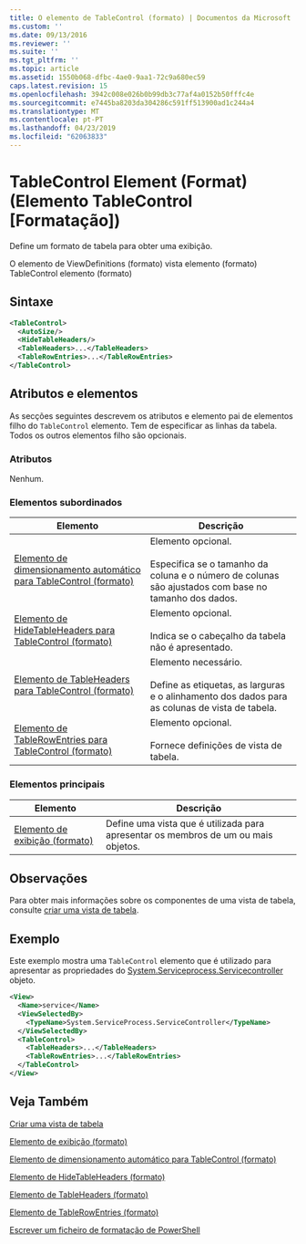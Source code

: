 ```yaml
---
title: O elemento de TableControl (formato) | Documentos da Microsoft
ms.custom: ''
ms.date: 09/13/2016
ms.reviewer: ''
ms.suite: ''
ms.tgt_pltfrm: ''
ms.topic: article
ms.assetid: 1550b068-dfbc-4ae0-9aa1-72c9a680ec59
caps.latest.revision: 15
ms.openlocfilehash: 3942c008e026b0b99db3c77af4a0152b50fffc4e
ms.sourcegitcommit: e7445ba8203da304286c591ff513900ad1c244a4
ms.translationtype: MT
ms.contentlocale: pt-PT
ms.lasthandoff: 04/23/2019
ms.locfileid: "62063833"
---
```

# <a name="tablecontrol-element-format"></a>TableControl Element (Format) (Elemento TableControl [Formatação])

Define um formato de tabela para obter uma exibição.

O elemento de ViewDefinitions (formato) vista elemento (formato) TableControl elemento (formato)

## <a name="syntax"></a>Sintaxe

```xml
<TableControl>
  <AutoSize/>
  <HideTableHeaders/>
  <TableHeaders>...</TableHeaders>
  <TableRowEntries>...</TableRowEntries>
</TableControl>

```

## <a name="attributes-and-elements"></a>Atributos e elementos

As secções seguintes descrevem os atributos e elemento pai de elementos filho do `TableControl` elemento. Tem de especificar as linhas da tabela. Todos os outros elementos filho são opcionais.

### <a name="attributes"></a>Atributos

Nenhum.

### <a name="child-elements"></a>Elementos subordinados

|Elemento|Descrição|
|-------------|-----------------|
|[Elemento de dimensionamento automático para TableControl (formato)](./autosize-element-for-tablecontrol-format.md)|Elemento opcional.<br /><br /> Especifica se o tamanho da coluna e o número de colunas são ajustados com base no tamanho dos dados.|
|[Elemento de HideTableHeaders para TableControl (formato)](./hidetableheaders-element-format.md)|Elemento opcional.<br /><br /> Indica se o cabeçalho da tabela não é apresentado.|
|[Elemento de TableHeaders para TableControl (formato)](./tableheaders-element-format.md)|Elemento necessário.<br /><br /> Define as etiquetas, as larguras e o alinhamento dos dados para as colunas de vista de tabela.|
|[Elemento de TableRowEntries para TableControl (formato)](./tablerowentries-element-for-tablecontrol-format.md)|Elemento opcional.<br /><br /> Fornece definições de vista de tabela.|

### <a name="parent-elements"></a>Elementos principais

|Elemento|Descrição|
|-------------|-----------------|
|[Elemento de exibição (formato)](./view-element-format.md)|Define uma vista que é utilizada para apresentar os membros de um ou mais objetos.|

## <a name="remarks"></a>Observações

Para obter mais informações sobre os componentes de uma vista de tabela, consulte [criar uma vista de tabela](./creating-a-table-view.md).

## <a name="example"></a>Exemplo

Este exemplo mostra uma `TableControl` elemento que é utilizado para apresentar as propriedades do [System.Serviceprocess.Servicecontroller](/dotnet/api/System.ServiceProcess.ServiceController) objeto.

```xml
<View>
  <Name>service</Name>
  <ViewSelectedBy>
    <TypeName>System.ServiceProcess.ServiceController</TypeName>
  </ViewSelectedBy>
  <TableControl>
    <TableHeaders>...</TableHeaders>
    <TableRowEntries>...</TableRowEntries>
  </TableControl>
</View>

```

## <a name="see-also"></a>Veja Também

[Criar uma vista de tabela](./creating-a-table-view.md)

[Elemento de exibição (formato)](./view-element-format.md)

[Elemento de dimensionamento automático para TableControl (formato)](./autosize-element-for-tablecontrol-format.md)

[Elemento de HideTableHeaders (formato)](./hidetableheaders-element-format.md)

[Elemento de TableHeaders (formato)](./tableheaders-element-format.md)

[Elemento de TableRowEntries (formato)](./tablerowentries-element-for-tablecontrol-format.md)

[Escrever um ficheiro de formatação de PowerShell](./writing-a-powershell-formatting-file.md)
